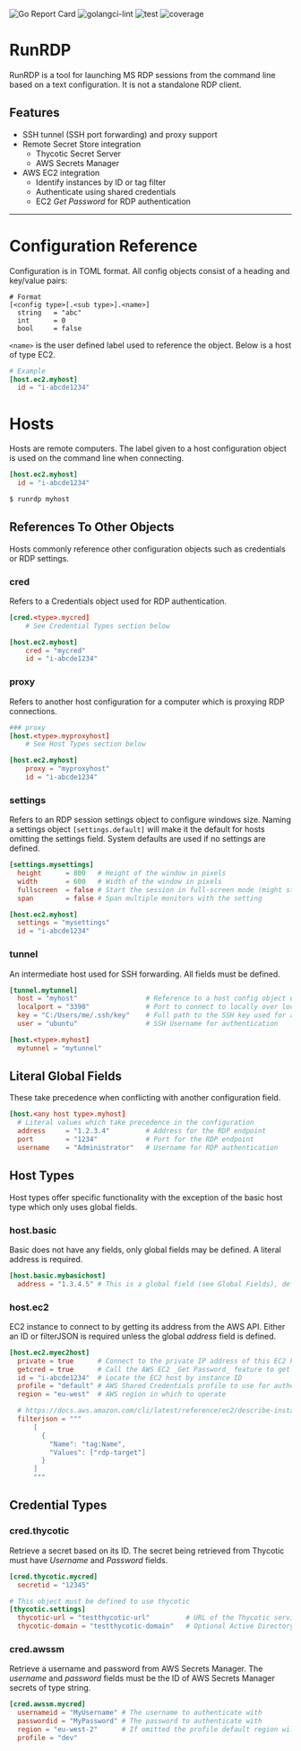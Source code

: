 ![Go Report Card](https://goreportcard.com/badge/github.com/danhale-git/runrdp)
![golangci-lint](https://github.com/danhale-git/runrdp/actions/workflows/golangci-lint.yaml/badge.svg)
![test](https://github.com/danhale-git/craft/actions/workflows/go-test.yaml/badge.svg)
![coverage](https://img.shields.io/badge/coverage-66.0%25-yellow)

# RunRDP

RunRDP is a tool for launching MS RDP sessions from the command line based on a text configuration. It is not a standalone RDP client.

## Features
* SSH tunnel (SSH port forwarding) and proxy support
* Remote Secret Store integration
    * Thycotic Secret Server
    * AWS Secrets Manager
* AWS EC2 integration
    * Identify instances by ID or tag filter
    * Authenticate using shared credentials
    * EC2 _Get Password_ for RDP authentication
-------
# Configuration Reference

Configuration is in TOML format. All config objects consist of a heading and key/value pairs:
```
# Format
[<config type>[.<sub type>].<name>]
  string   = "abc"
  int      = 0
  bool     = false
```
`<name>` is the user defined label used to reference the object. Below is a host of type EC2.
```toml
# Example
[host.ec2.myhost]
  id = "i-abcde1234"
```

# Hosts
Hosts are remote computers. The label given to a host configuration object is used on the command line when connecting.
```toml
[host.ec2.myhost]
  id = "i-abcde1234"
```
```bash
$ runrdp myhost
```

## References To Other Objects 
Hosts commonly reference other configuration objects such as credentials or RDP settings.

### cred
Refers to a Credentials object used for RDP authentication.
```toml
[cred.<type>.mycred]
    # See Credential Types section below

[host.ec2.myhost]
    cred = "mycred"
    id = "i-abcde1234"
```

### proxy
Refers to another host configuration for a computer which is proxying RDP connections.
```toml
### proxy
[host.<type>.myproxyhost]
    # See Host Types section below

[host.ec2.myhost]
    proxy = "myproxyhost"
    id = "i-abcde1234"
```

### settings
Refers to an RDP session settings object to configure windows size. Naming a settings object `[settings.default]` will make it the default for hosts omitting the settings field. System defaults are used if no settings are defined.
```toml
[settings.mysettings]
  height      = 800   # Height of the window in pixels
  width       = 600   # Width of the window in pixels
  fullscreen  = false # Start the session in full-screen mode (might still start in full-screen if false)
  span        = false # Span multiple monitors with the setting

[host.ec2.myhost]
  settings = "mysettings"
  id = "i-abcde1234"
```

### tunnel
An intermediate host used for SSH forwarding. All fields must be defined.
```toml
[tunnel.mytunnel]
  host = "myhost"                 # Reference to a host config object used as the intermediate forwarding host
  localport = "3390"              # Port to connect to locally over localhost
  key = "C:/Users/me/.ssh/key"    # Full path to the SSH key used for authentication
  user = "ubuntu"                 # SSH Username for authentication

[host.<type>.myhost]
  mytunnel = "mytunnel"
```

## Literal Global Fields
These take precedence when conflicting with another configuration field.
```toml
[host.<any host type>.myhost]
  # Literal values which take precedence in the configuration
  address     = "1.2.3.4"         # Address for the RDP endpoint
  port        = "1234"            # Port for the RDP endpoint
  username    = "Administrator"   # Username for RDP authentication
```

## Host Types
Host types offer specific functionality with the exception of the basic host type which only uses global fields.

### host.basic
Basic does not have any fields, only global fields may be defined. A literal address is required.
```toml
[host.basic.mybasichost]
  address = "1.3.4.5" # This is a global field (see Global Fields), defined here as an example
```

### host.ec2
EC2 instance to connect to by getting its address from the AWS API. Either an ID or filterJSON is required unless the global _address_ field is defined.
```toml
[host.ec2.myec2host]
  private = true      # Connect to the private IP address of this EC2 host
  getcred = true      # Call the AWS EC2 _Get Password_ feature to get credentials for RDP authentication
  id = "i-abcde1234"  # Locate the EC2 host by instance ID
  profile = "default" # AWS Shared Credentials profile to use for authentication
  region = "eu-west"  # AWS region in which to operate

  # https://docs.aws.amazon.com/cli/latest/reference/ec2/describe-instances.html#options
  filterjson = """
      [
        {
          "Name": "tag:Name",
          "Values": ["rdp-target"]
        }
      ]
      """
```

## Credential Types

### cred.thycotic
Retrieve a secret based on its ID. The secret being retrieved from Thycotic must have _Username_ and _Password_ fields.
```toml
[cred.thycotic.mycred]
  secretid = "12345"

# This object must be defined to use thycotic
[thycotic.settings]
  thycotic-url = "testthycotic-url"         # URL of the Thycotic service
  thycotic-domain = "testthycotic-domain"   # Optional Active Directory domain name
```

### cred.awssm
Retrieve a username and password from AWS Secrets Manager. The _username_ and _password_ fields must be the ID of AWS Secrets Manager secrets of type string.
```toml
[cred.awssm.mycred]
  usernameid = "MyUsername" # The username to authenticate with
  passwordid = "MyPassword" # The password to authenticate with
  region = "eu-west-2"      # If omitted the profile default region will be used
  profile = "dev"
```